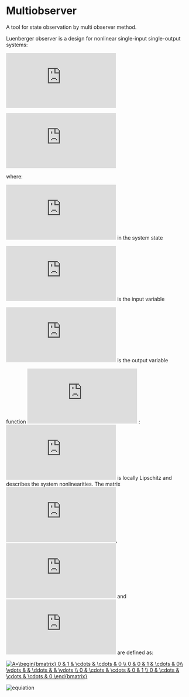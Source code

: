 # Multiobserver
A tool for state observation by multi observer method.

Luenberger observer is  a design for nonlinear single-input single-output systems:

![equiation](http://latex.codecogs.com/gif.latex?%5Cfrac%7B%5Cmathrm%7Bd%7D%20x%28t%29%7D%7B%5Cmathrm%7Bd%7D%20t%7D%3D%20Ax%28t%29&plus;B%5Cphi%20%28x%28t%29%2Cu%28t%29%29)

![equiation](http://latex.codecogs.com/gif.latex?y%28t%29%3DCx%28t%29)


where:

![equiation](http://latex.codecogs.com/gif.latex?x%28t%29%5Cin%20R%5E%7BN%7D) in the system state

![equiation](http://latex.codecogs.com/gif.latex?u%28t%29%5Cin%20R) is the input variable

![equiation](http://latex.codecogs.com/gif.latex?y%28t%29%5Cin%20R) is the output variable

function ![equiation](http://latex.codecogs.com/gif.latex?%5Cphi%20%28x%28t%29%2Cu%28t%29%29)  : ![equiation](http://latex.codecogs.com/gif.latex?R%5E%7BN&plus;1%7D%5Crightarrow%20R) is locally Lipschitz and describes the system nonlinearities.
The matrix ![equiation](http://latex.codecogs.com/gif.latex?A%5Cin%20R%5E%7Bnxn%7D), ![equiation](http://latex.codecogs.com/gif.latex?B%5Cin%20R%5E%7Bnx1%7D) and ![equiation](http://latex.codecogs.com/gif.latex?C%5Cin%20R%5E%7B1xn%7D) are defined as:

<a href="http://www.codecogs.com/eqnedit.php?latex=A=\begin{bmatrix}&space;0&space;&&space;1&space;&&space;\cdots&space;&&space;\cdots&space;&&space;0&space;\\&space;0&space;&&space;0&space;&&space;1&space;&&space;\cdots&space;&&space;0\\&space;\vdots&space;&&space;&&space;\ddots&space;&&space;&&space;\vdots&space;\\&space;0&space;&&space;\cdots&space;&&space;\cdots&space;&&space;0&space;&&space;1&space;\\&space;0&space;&&space;\cdots&space;&&space;\cdots&space;&&space;\cdots&space;&&space;0&space;\end{bmatrix}" target="_blank"><img src="http://latex.codecogs.com/gif.latex?A=\begin{bmatrix}&space;0&space;&&space;1&space;&&space;\cdots&space;&&space;\cdots&space;&&space;0&space;\\&space;0&space;&&space;0&space;&&space;1&space;&&space;\cdots&space;&&space;0\\&space;\vdots&space;&&space;&&space;\ddots&space;&&space;&&space;\vdots&space;\\&space;0&space;&&space;\cdots&space;&&space;\cdots&space;&&space;0&space;&&space;1&space;\\&space;0&space;&&space;\cdots&space;&&space;\cdots&space;&&space;\cdots&space;&&space;0&space;\end{bmatrix}" title="A=\begin{bmatrix} 0 & 1 & \cdots & \cdots & 0 \\ 0 & 0 & 1 & \cdots & 0\\ \vdots & & \ddots & & \vdots \\ 0 & \cdots & \cdots & 0 & 1 \\ 0 & \cdots & \cdots & \cdots & 0 \end{bmatrix}" /></a>

![equiation]()
